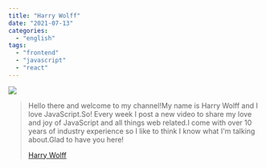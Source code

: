```yaml
---
title: "Harry Wolff"
date: "2021-07-13"
categories:
  - "english"
tags:
  - "frontend"
  - "javascript"
  - "react"
---
```


![](https://yt3.ggpht.com/ytc/AKedOLS0jDvPKbVd8n0k9Kl76VTR5lUS4g-fAWyMuQgE_w=s176-c-k-c0x00ffffff-no-rj)

> Hello there and welcome to my channel!My name is Harry Wolff and I love JavaScript.So! Every week I post a new video to share my love and joy of JavaScript and all things web related.I come with over 10 years of industry experience so I like to think I know what I'm talking about.Glad to have you here!
>
> [Harry Wolff](https://www.youtube.com/c/hswolff/playlists)
